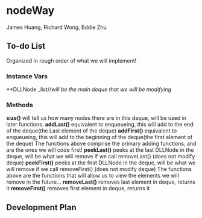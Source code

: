 # nodeWay
James Huang, Richard Wong, Eddie Zhu
## To-do List
Organized in rough order of what we will implement!
### Instance Vars
**DLLNode _list//_will be the main deque that we  will be modifying_
### Methods
**size()** will tell us how many nodes there are in this deque, will be used in later functions.
**addLast()** equivalent to enqueueing, this will add to the end of the deque(the Last element of the deque)
**addFirst()** equivalent to enqueueing, this will add to the beginning of the deque(the first element of the deque)
The functions above comprise the primary adding functions, and are the ones we will code first!
**peekLast()** peeks at the last DLLNode in the deque, will be what we will remove if we call removeLast() (does not modify deque)
**peekFirst()** peeks at the first DLLNode in the deque, will be what we will remove if we call removeFirst() (does not modify deque)
The functions above are the functions that will allow us to view the elements we will remove in the future...
**removeLast()** removes last element in deque, returns it
**removeFirst()** removes first element in deque, returns it
## Development Plan
